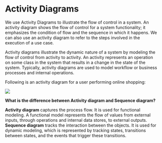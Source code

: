 #  Activity Diagrams
We use Activity Diagrams to illustrate the flow of control in a system. An activity diagram shows the flow of control for a system functionality; it emphasizes the condition of flow and the sequence in which it happens. We can also use an activity diagram to refer to the steps involved in the execution of a use case.

Activity diagrams illustrate the dynamic nature of a system by modeling the flow of control from activity to activity. An activity represents an operation on some class in the system that results in a change in the state of the system. Typically, activity diagrams are used to model workflow or business processes and internal operations.

Following is an activity diagram for a user performing online shopping:

![](https://markpersonal.oss-us-east-1.aliyuncs.com/pic/20220623232337.png)

**What is the difference between Activity diagram and Sequence diagram?**

**Activity diagram** captures the process flow. It is used for functional modeling. A functional model represents the flow of values from external inputs, through operations and internal data stores, to external outputs.
**Sequence diagram** tracks the interaction between the objects. It is used for dynamic modeling, which is represented by tracking states, transitions between states, and the events that trigger these transitions.